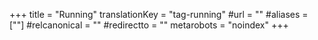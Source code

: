 +++
title = "Running"
translationKey = "tag-running"
#url = ""
#aliases = [""]
#relcanonical = ""
#redirectto = ""
metarobots = "noindex"
+++
